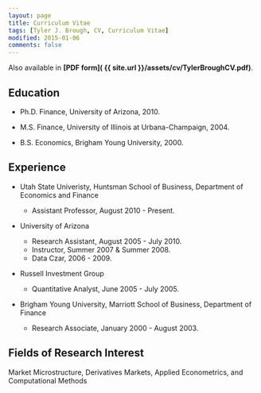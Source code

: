 ```yaml
---
layout: page
title: Curriculum Vitae
tags: [Tyler J. Brough, CV, Curriculum Vitae]
modified: 2015-01-06
comments: false
---
```


Also available in **[PDF form]( {{ site.url }}/assets/cv/TylerBroughCV.pdf)**.


## Education

* Ph.D. Finance, University of Arizona, 2010.

* M.S. Finance, University of Illinois at Urbana-Champaign, 2004.

* B.S. Economics, Brigham Young University, 2000.

## Experience

* Utah State Univeristy, Huntsman School of Business, Department of Economics and Finance
    - Assistant Professor, August 2010 - Present.



* University of Arizona
    - Research Assistant, August 2005 - July 2010.
    - Instructor, Summer 2007 & Summer 2008.
    - Data Czar, 2006 - 2009.



* Russell Investment Group
    - Quantitative Analyst, June 2005 - July 2005.



* Brigham Young University, Marriott School of Business, Department of Finance
    - Research Associate, January 2000 - August 2003.

## Fields of Research Interest 

Market Microstructure, Derivatives Markets, Applied Econometrics, and
Computational Methods

